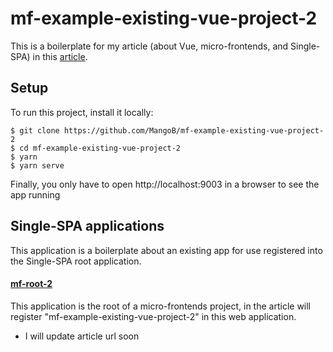 # mf-example-existing-vue-project-2
This is a boilerplate for my article (about Vue, micro-frontends, and Single-SPA) in this [article](https://medium.com/@a.sinlapakorn/%E0%B8%AA%E0%B8%A3%E0%B9%89%E0%B8%B2%E0%B8%87-micro-frontends-%E0%B8%94%E0%B9%89%E0%B8%A7%E0%B8%A2-single-spa-part-1-beginner-level-6644bf407d93).

## Setup
To run this project, install it locally:

```
$ git clone https://github.com/MangoB/mf-example-existing-vue-project-2
$ cd mf-example-existing-vue-project-2
$ yarn
$ yarn serve
```

Finally, you only have to open http://localhost:9003 in a browser to see the app running

## Single-SPA applications
This application is a boilerplate about an existing app for use registered into the Single-SPA root application.

#### [mf-root-2](https://github.com/MangoB/mf-root-2)
This application is the root of a micro-frontends project, in the article will register "mf-example-existing-vue-project-2" in this web application.

* I will update article url soon